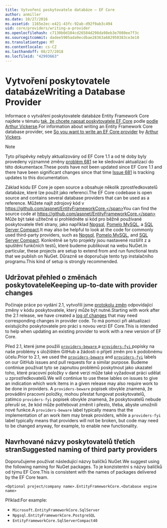 ```yaml
---
title: Vytvoření poskytovatele databáze – EF Core
author: anmiller
ms.date: 10/27/2016
ms.assetid: 1165e2ec-e421-43fc-92ab-d92f9ab3c494
uid: core/providers/writing-a-provider
ms.openlocfilehash: c7130b0d104cd26584d298da98eb3e7080ee7f3c
ms.sourcegitcommit: dadee5905ada9ecdbae28363a682950383ce3e10
ms.translationtype: MT
ms.contentlocale: cs-CZ
ms.lasthandoff: 08/27/2018
ms.locfileid: "42993663"
---
```

# <a name="writing-a-database-provider"></a><span data-ttu-id="d6098-102">Vytvoření poskytovatele databáze</span><span class="sxs-lookup"><span data-stu-id="d6098-102">Writing a Database Provider</span></span>

<span data-ttu-id="d6098-103">Informace o vytváření poskytovatele databáze Entity Framework Core najdete v tématu [tak, že chcete napsat poskytovatele EF Core](https://blog.oneunicorn.com/2016/11/11/so-you-want-to-write-an-ef-core-provider/) podle [podle Arthur Vickerse](https://github.com/ajcvickers).</span><span class="sxs-lookup"><span data-stu-id="d6098-103">For information about writing an Entity Framework Core database provider, see [So you want to write an EF Core provider](https://blog.oneunicorn.com/2016/11/11/so-you-want-to-write-an-ef-core-provider/) by [Arthur Vickers](https://github.com/ajcvickers).</span></span>

> [!NOTE]
> <span data-ttu-id="d6098-104">Tyto příspěvky nebyly aktualizovány od EF Core 1.1 a od té doby byly provedeny významné změny [problém 681](https://github.com/aspnet/EntityFramework.Docs/issues/681) se ke sledování aktualizací do této dokumentace.</span><span class="sxs-lookup"><span data-stu-id="d6098-104">These posts have not been updated since EF Core 1.1 and there have been significant changes since that time [Issue 681](https://github.com/aspnet/EntityFramework.Docs/issues/681) is tracking updates to this documentation.</span></span>

<span data-ttu-id="d6098-105">Základ kódu EF Core je open source a obsahuje několik zprostředkovatelů databáze, které lze použít jako referenci.</span><span class="sxs-lookup"><span data-stu-id="d6098-105">The EF Core codebase is open source and contains several database providers that can be used as a reference.</span></span> <span data-ttu-id="d6098-106">Můžete najít zdrojový kód v https://github.com/aspnet/EntityFrameworkCore.</span><span class="sxs-lookup"><span data-stu-id="d6098-106">You can find the source code at https://github.com/aspnet/EntityFrameworkCore.</span></span> <span data-ttu-id="d6098-107">Může být také užitečné si prohlédněte si kód pro běžně používané poskytovatele třetí strany, jako například [Npgsql](https://github.com/npgsql/Npgsql.EntityFrameworkCore.PostgreSQL), [Pomelo MySQL](https://github.com/PomeloFoundation/Pomelo.EntityFrameworkCore.MySql), a [SQL Server Compact](https://github.com/ErikEJ/EntityFramework.SqlServerCompact).</span><span class="sxs-lookup"><span data-stu-id="d6098-107">It may also be helpful to look at the code for commonly used third-party providers, such as [Npgsql](https://github.com/npgsql/Npgsql.EntityFrameworkCore.PostgreSQL), [Pomelo MySQL](https://github.com/PomeloFoundation/Pomelo.EntityFrameworkCore.MySql), and [SQL Server Compact](https://github.com/ErikEJ/EntityFramework.SqlServerCompact).</span></span> <span data-ttu-id="d6098-108">Konkrétně se tyto projekty jsou nastavené rozšířit z a spuštění funkčních testů, které budeme publikovat na webu NuGet.</span><span class="sxs-lookup"><span data-stu-id="d6098-108">In particular, these projects are setup to extend from and run functional tests that we publish on NuGet.</span></span> <span data-ttu-id="d6098-109">Důrazně se doporučuje tento typ instalačního programu.</span><span class="sxs-lookup"><span data-stu-id="d6098-109">This kind of setup is strongly recommended.</span></span>

## <a name="keeping-up-to-date-with-provider-changes"></a><span data-ttu-id="d6098-110">Udržovat přehled o změnách poskytovatele</span><span class="sxs-lookup"><span data-stu-id="d6098-110">Keeping up-to-date with provider changes</span></span>

<span data-ttu-id="d6098-111">Počínaje práce po vydání 2.1, vytvořili jsme [protokolu změn](provider-log.md) odpovídající změny v kódu poskytovatele, který může být nutné.</span><span class="sxs-lookup"><span data-stu-id="d6098-111">Starting with work after the 2.1 release, we have created a [log of changes](provider-log.md) that may need corresponding changes in provider code.</span></span> <span data-ttu-id="d6098-112">To má pomoci při aktualizaci existujícího poskytovatele pro práci s novou verzi EF Core.</span><span class="sxs-lookup"><span data-stu-id="d6098-112">This is intended to help when updating an existing provider to work with a new version of EF Core.</span></span>

<span data-ttu-id="d6098-113">Před 2.1, které jsme použili [ `providers-beware` ](https://github.com/aspnet/EntityFrameworkCore/labels/providers-beware) a [ `providers-fyi` ](https://github.com/aspnet/EntityFrameworkCore/labels/providers-fyi) popisky na naše problémy s úložištěm GitHub a žádosti o přijetí změn pro k podobnému účelu.</span><span class="sxs-lookup"><span data-stu-id="d6098-113">Prior to 2.1, we used the [`providers-beware`](https://github.com/aspnet/EntityFrameworkCore/labels/providers-beware) and [`providers-fyi`](https://github.com/aspnet/EntityFrameworkCore/labels/providers-fyi) labels on our GitHub issues and pull requests for a similar purpose.</span></span> <span data-ttu-id="d6098-114">Budeme continiue používat tyto se zapnutou problémů poskytnout jako ukazatel toho, které pracovní položky v dané verzi může také vyžadovat práci udělat u zprostředkovatelů.</span><span class="sxs-lookup"><span data-stu-id="d6098-114">We will continiue to use these lables on issues to give an indication which work items in a given release may also require work to be done in providers.</span></span> <span data-ttu-id="d6098-115">A `providers-beware` popisek obvykle znamená, že provádění pracovní položky, mohou přestat fungovat poskytovatelů, zatímco `providers-fyi` popisek obvykle znamená, že poskytovatelů nebude přeruší se, že kód může potřebovat změnit i přesto, třeba, abyste umožnili nové funkce.</span><span class="sxs-lookup"><span data-stu-id="d6098-115">A `providers-beware` label typically means that the implementation of an work item may break providers, while a `providers-fyi` label typically means that providers will not be broken, but code may need to be changed anyway, for example, to enable new functionality.</span></span>

## <a name="suggested-naming-of-third-party-providers"></a><span data-ttu-id="d6098-116">Navrhované názvy poskytovatelů třetích stran</span><span class="sxs-lookup"><span data-stu-id="d6098-116">Suggested naming of third party providers</span></span>

<span data-ttu-id="d6098-117">Doporučujeme používat následující názvy balíčků NuGet.</span><span class="sxs-lookup"><span data-stu-id="d6098-117">We suggest using the following naming for NuGet packages.</span></span> <span data-ttu-id="d6098-118">To je konzistentní s názvy balíčků od týmu EF Core.</span><span class="sxs-lookup"><span data-stu-id="d6098-118">This is consistent with the names of packages delivered by the EF Core team.</span></span>

`<Optional project/company name>.EntityFrameworkCore.<Database engine name>`

<span data-ttu-id="d6098-119">Příklad:</span><span class="sxs-lookup"><span data-stu-id="d6098-119">For example:</span></span>
* `Microsoft.EntityFrameworkCore.SqlServer`
* `Npgsql.EntityFrameworkCore.PostgreSQL`
* `EntityFrameworkCore.SqlServerCompact40`
